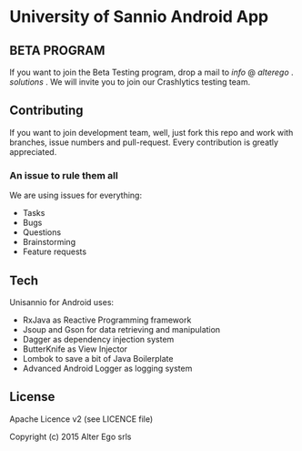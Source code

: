 # University of Sannio Android App

## BETA PROGRAM

If you want to join the Beta Testing program, drop a mail to _info_ @ _alterego_ . _solutions_ . We will invite you to join our Crashlytics testing team.

## Contributing

If you want to join development team, well, just fork this repo and work with branches, issue numbers and pull-request. Every contribution is greatly appreciated.

### An issue to rule them all
We are using issues for everything:

* Tasks
* Bugs
* Questions
* Brainstorming
* Feature requests

## Tech

Unisannio for Android uses:

* RxJava as Reactive Programming framework
* Jsoup and Gson for data retrieving and manipulation
* Dagger as dependency injection system
* ButterKnife as View Injector
* Lombok to save a bit of Java Boilerplate
* Advanced Android Logger as logging system

## License

Apache Licence v2 (see LICENCE file)

Copyright (c) 2015 Alter Ego srls

